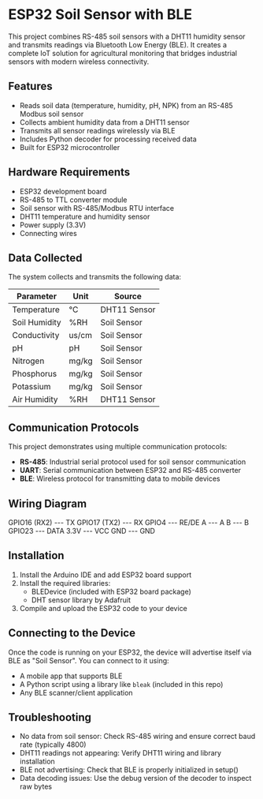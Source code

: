 # ESP32 Soil Sensor with BLE

This project combines RS-485 soil sensors with a DHT11 humidity sensor and transmits readings via Bluetooth Low Energy (BLE). It creates a complete IoT solution for agricultural monitoring that bridges industrial sensors with modern wireless connectivity.

## Features

- Reads soil data (temperature, humidity, pH, NPK) from an RS-485 Modbus soil sensor
- Collects ambient humidity data from a DHT11 sensor
- Transmits all sensor readings wirelessly via BLE
- Includes Python decoder for processing received data
- Built for ESP32 microcontroller

## Hardware Requirements

- ESP32 development board
- RS-485 to TTL converter module
- Soil sensor with RS-485/Modbus RTU interface
- DHT11 temperature and humidity sensor
- Power supply (3.3V)
- Connecting wires

## Data Collected

The system collects and transmits the following data:

| Parameter     | Unit     | Source       |
|---------------|----------|--------------|
| Temperature   | °C       | DHT11 Sensor |
| Soil Humidity | %RH      | Soil Sensor  |
| Conductivity  | us/cm    | Soil Sensor  |
| pH            | pH       | Soil Sensor  |
| Nitrogen      | mg/kg    | Soil Sensor  |
| Phosphorus    | mg/kg    | Soil Sensor  |
| Potassium     | mg/kg    | Soil Sensor  |
| Air Humidity  | %RH      | DHT11 Sensor |

## Communication Protocols

This project demonstrates using multiple communication protocols:

- **RS-485**: Industrial serial protocol used for soil sensor communication
- **UART**: Serial communication between ESP32 and RS-485 converter
- **BLE**: Wireless protocol for transmitting data to mobile devices

## Wiring Diagram

GPIO16 (RX2) --- TX
GPIO17 (TX2) --- RX
GPIO4        --- RE/DE
A            --- A
B            --- B
GPIO23       --- DATA
3.3V         --- VCC
GND          --- GND

## Installation

1. Install the Arduino IDE and add ESP32 board support
2. Install the required libraries:
   - BLEDevice (included with ESP32 board package)
   - DHT sensor library by Adafruit
3. Compile and upload the ESP32 code to your device

## Connecting to the Device

Once the code is running on your ESP32, the device will advertise itself via BLE as "Soil Sensor". You can connect to it using:

- A mobile app that supports BLE
- A Python script using a library like `bleak` (included in this repo)
- Any BLE scanner/client application

## Troubleshooting

- No data from soil sensor: Check RS-485 wiring and ensure correct baud rate (typically 4800)
- DHT11 readings not appearing: Verify DHT11 wiring and library installation
- BLE not advertising: Check that BLE is properly initialized in setup()
- Data decoding issues: Use the debug version of the decoder to inspect raw bytes
